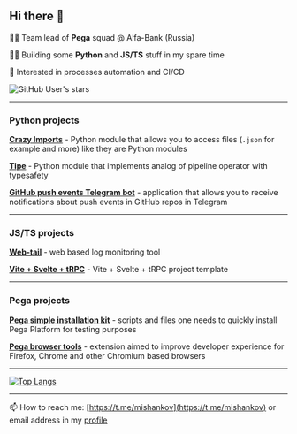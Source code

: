 ## Hi there 👋

👨‍💼 Team lead of **Pega** squad @ Alfa-Bank (Russia)

👨‍💻 Building some **Python** and **JS/TS** stuff in my spare time

🤔 Interested in processes automation and CI/CD

![GitHub User's stars](https://img.shields.io/github/stars/mishankov?style=social)

---
### Python projects
**[Crazy Imports](https://github.com/mishankov/crazy-imports)** - Python module that allows you to access files (`.json` for example and more) like they are Python modules

**[Tipe](https://github.com/mishankov/tipe)** - Python module that implements analog of pipeline operator with typesafety

**[GitHub push events Telegram bot](https://github.com/mishankov/github-push-events-telegram-bot)** - application that allows you to receive notifications about push events in GitHub repos in Telegram

---
### JS/TS projects
**[Web-tail](https://github.com/mishankov/web-tail)** - web based log monitoring tool

**[Vite + Svelte + tRPC](https://github.com/mishankov/vite-svelte-trpc)** - Vite + Svelte + tRPC project template 

---
### Pega projects
**[Pega simple installation kit](https://github.com/mishankov/pega-easy-install-kit)** - scripts and files one needs to quickly install Pega Platform for testing purposes

**[Pega browser tools](https://github.com/mishankov/pega-browser-tools)** - extension aimed to improve developer experience for Firefox, Chrome and other Chromium based browsers

---

<!-- [![My GitHub stats](https://github-readme-stats.vercel.app/api?username=mishankov)](https://github.com/anuraghazra/github-readme-stats) -->
[![Top Langs](https://github-readme-stats-mishankov.vercel.app/api/top-langs/?username=mishankov&layout=compact&hide=swift,html&count_private=false)](https://github.com/anuraghazra/github-readme-stats)

---

📫 How to reach me: [https://t.me/mishankov](https://t.me/mishankov) or email address in my [profile](https://github.com/mishankov)
